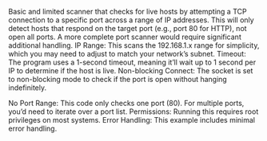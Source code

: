 Basic and limited scanner that checks for live hosts by attempting a TCP connection to a specific port across a range of IP addresses. This will only detect hosts that respond on the target port (e.g., port 80 for HTTP), not open all ports. A more complete port scanner would require significant additional handling.
IP Range: This scans the 192.168.1.x range for simplicity, which you may need to adjust to match your network’s subnet.
Timeout: The program uses a 1-second timeout, meaning it’ll wait up to 1 second per IP to determine if the host is live.
Non-blocking Connect: The socket is set to non-blocking mode to check if the port is open without hanging indefinitely.

No Port Range: This code only checks one port (80). For multiple ports, you’d need to iterate over a port list.
Permissions: Running this requires root privileges on most systems.
Error Handling: This example includes minimal error handling.
